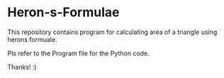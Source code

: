 # Heron-s-Formulae
This repository contains program for calculating area of a triangle using herons formuale.

Pls refer to the Program file for the Python code.

Thanks! :)
